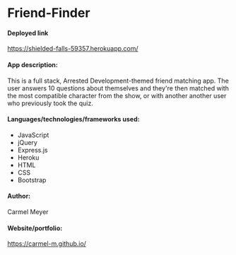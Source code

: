 # Friend-Finder

#### Deployed link

https://shielded-falls-59357.herokuapp.com/

#### App description:
This is a full stack, Arrested Development-themed friend matching app.  The user answers 10 questions about themselves and they're then matched with the most compatible character from the show, or with another another user who previously took the quiz.  

#### Languages/technologies/frameworks used:
* JavaScript
* jQuery
* Express.js
* Heroku
* HTML
* CSS
* Bootstrap

#### Author:
Carmel Meyer

#### Website/portfolio:
https://carmel-m.github.io/